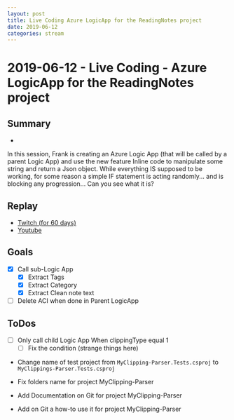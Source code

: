 ```yaml
---
layout: post
title: Live Coding Azure LogicApp for the ReadingNotes project
date: 2019-06-12
categories: stream
---
```



# 2019-06-12 - Live Coding - Azure LogicApp for the ReadingNotes project

## Summary
-

In this session, Frank is creating an Azure Logic App (that will be called by a parent Logic App) and use the new feature Inline code to manipulate some string and return a Json object. While everything IS supposed to be working, for some reason a simple IF statement is acting randomly... and is blocking any progression... Can you see what it is?

## Replay


- [Twitch (for 60 days)](https://www.twitch.tv/videos/437981732)
- [Youtube](https://youtu.be/dL7xDly1__o)

Goals
-----

- [X] Call sub-Logic App 
    - [X] Extract Tags 
    - [X] Extract Category 
    - [X] Extract Clean note text
- [ ] Delete ACI when done in Parent LogicApp

ToDos
-----
- [ ] Only call child Logic App When clippingType equal 1
    - [ ] Fix the condition (strange things here) 
- Change name of test project from `MyClipping-Parser.Tests.csproj` to `MyClippings-Parser.Tests.csproj`
- Fix folders name for project MyClipping-Parser

- Add Documentation on Git  for project MyClipping-Parser
- Add on Git a how-to use it for project MyClipping-Parser

